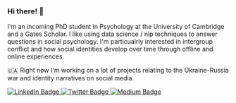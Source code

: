 ### Hi there! 👋

I'm an incoming PhD student in Psychology at the University of Cambridge and a Gates Scholar. I like using data science / nlp techniques to answer questions in social psychology. I'm particualrly interested in intergroup conflict and how social identities develop over time through offline and online experiences. 

🇺🇦 Right now I'm working on a lot of projects relating to the Ukraine-Russia war and identity narratives on social media. 

<div id="badges">
  <a href="https://www.linkedin.com/in/yaroslava-kyrychenko/">
    <img src="https://img.shields.io/badge/LinkedIn-blue?style=social&logo=linkedin&logoColor=blue" alt="LinkedIn Badge"/>
  </a>
  <a href="https://twitter.com/YaraKyrychenko">
    <img src="https://img.shields.io/badge/Twitter-blue?style=social&logo=twitter&logoColor=blue" alt="Twitter Badge"/>
  </a>
  <a href="https://medium.com/@k.yara">
    <img src="https://img.shields.io/badge/Medium-12100E?style=social&logo=medium&logoColor=black" alt="Medium Badge"/>
  </a>
</div>
<img src="https://komarev.com/ghpvc/?username=yarakyrychenko&style=flat-square&color=blue" alt=""/>

<!--
**yarakyrychenko/yarakyrychenko** is a ✨ _special_ ✨ repository because its `README.md` (this file) appears on your GitHub profile.

Here are some ideas to get you started:

- 🔭 I’m currently working on ...
- 🌱 I’m currently learning ...
- 👯 I’m looking to collaborate on ...
- 🤔 I’m looking for help with ...
- 💬 Ask me about ...
- 📫 How to reach me: ...
- 😄 Pronouns: ...
- ⚡ Fun fact: ...
-->
